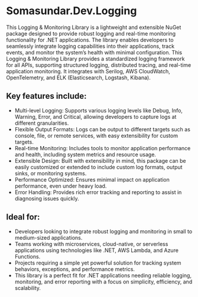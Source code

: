 # Somasundar.Dev.Logging

This Logging & Monitoring Library is a lightweight and extensible NuGet package designed to provide robust logging and real-time monitoring functionality for .NET applications. The library enables developers to seamlessly integrate logging capabilities into their applications, track events, and monitor the system’s health with minimal configuration. This Logging & Monitoring Library provides a standardized logging framework for all APIs, supporting structured logging, distributed tracing, and real-time application monitoring. It integrates with Serilog, AWS CloudWatch, OpenTelemetry, and ELK (Elasticsearch, Logstash, Kibana).

## Key features include:

- Multi-level Logging: Supports various logging levels like Debug, Info, Warning, Error, and Critical, allowing developers to capture logs at different granularities.
- Flexible Output Formats: Logs can be output to different targets such as console, file, or remote services, with easy extensibility for custom targets.
- Real-time Monitoring: Includes tools to monitor application performance and health, including system metrics and resource usage.
- Extensible Design: Built with extensibility in mind, this package can be easily customized or extended to include custom log formats, output sinks, or monitoring systems.
- Performance Optimized: Ensures minimal impact on application performance, even under heavy load.
- Error Handling: Provides rich error tracking and reporting to assist in diagnosing issues quickly.

## Ideal for:

- Developers looking to integrate robust logging and monitoring in small to medium-sized applications.
- Teams working with microservices, cloud-native, or serverless applications using technologies like .NET, AWS Lambda, and Azure Functions.
- Projects requiring a simple yet powerful solution for tracking system behaviors, exceptions, and performance metrics.
- This library is a perfect fit for .NET applications needing reliable logging, monitoring, and error reporting with a focus on simplicity, efficiency, and scalability.
